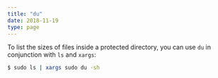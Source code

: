 ```yaml
---
title: "du"
date: 2018-11-19
type: page
---
```


To list the sizes of files inside a protected directory, you can use `du` in conjunction with `ls` and `xargs`:

```sh
$ sudo ls | xargs sudo du -sh
```